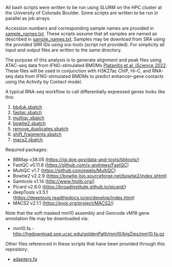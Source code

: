 All bash scripts were written to be run using SLURM on the HPC cluster at the University of Colorado Boulder. Some scripts are written to be run in parallel as job arrays.

Accession numbers and corresponding sample names are provided in [sample_names.txt](https://github.com/coke6162/B2_SINE_enhancers/blob/main/ATACseq_BMDM/sample_names.txt). These scripts assume that all samples are named as described in [sample_names.txt](https://github.com/coke6162/B2_SINE_enhancers/blob/main/ATACseq_BMDM/sample_names.txt). Samples may be download from SRA using the provided SRR IDs using sra-tools (script not provided). For simplicity all input and output files are written to the same directory.

The purpose of this analysis is to generate alignment and peak files using ATAC-seq data from IFNG-stimulated BMDMs [Platanitis et al. iScience 2022](https://doi.org/10.1016/j.isci.2022.103840). These files will be used in conjunction with H3K27ac ChIP, Hi-C, and RNA-seq data from IFNG-stimulated BMDMs to predict enhancer-gene contacts using the Activity by Contact model. 

A typical RNA-seq workflow to call differentially expressed genes looks like this:
1. [bbduk.sbatch](https://github.com/coke6162/B2_SINE_enhancers/blob/main/ATACseq_BMDM/bbduk.sbatch)
2. [fastqc.sbatch](https://github.com/coke6162/B2_SINE_enhancers/blob/main/ATACseq_BMDM/fastqc.sbatch)
3. [multiqc.sbatch](https://github.com/coke6162/B2_SINE_enhancers/blob/main/ATACseq_BMDM/multiqc.sbatch)
4. [bowtie2.sbatch](https://github.com/coke6162/B2_SINE_enhancers/blob/main/ATACseq_BMDM/bowtie2.sbatch)
5. [remove_duplicates.sbatch](https://github.com/coke6162/B2_SINE_enhancers/blob/main/ATACseq_BMDM/remove_duplicates.sbatch)
6. [shift_fragments.sbatch](https://github.com/coke6162/B2_SINE_enhancers/blob/main/ATACseq_BMDM/shift_fragments.sbatch)
7. [macs2.sbatch](https://github.com/coke6162/B2_SINE_enhancers/blob/main/ATACseq_BMDM/macs2.sbatch)

Required packages:
* BBMap v38.05 (https://jgi.doe.gov/data-and-tools/bbtools/)
* FastQC v0.11.8 (https://github.com/s-andrews/FastQC)
* MultiQC v1.7 (https://github.com/ewels/MultiQC)
* Bowtie2 v2.2.9 (https://bowtie-bio.sourceforge.net/bowtie2/index.shtml)
* Samtools v1.14 (http://www.htslib.org/)
* Picard v2.6.0 (https://broadinstitute.github.io/picard/)
* deepTools v3.5.1 (https://deeptools.readthedocs.io/en/develop/index.html)
* MACS2 v2.1.1 (https://pypi.org/project/MACS2/)

Note that the soft masked mm10 assembly and Gencode vM18 gene annotation file may be downloaded via:
* mm10.fa - http://hgdownload.soe.ucsc.edu/goldenPath/mm10/bigZips/mm10.fa.gz

Other files referenced in these scripts that have been provided through this repository:
* [adapters.fa](https://github.com/coke6162/B2_SINE_enhancers/blob/main/ATACseq_BMDM/adapters.fa)